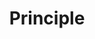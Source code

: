 ---
title: Principle
intro: Create animated user interfaces and prototypes.
linkurl: http://principleformac.com
category:
- Prototyping
- Animation
logo: "Principle.png"
---